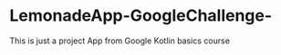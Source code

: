 # LemonadeApp-GoogleChallenge-

This is just a project App from Google Kotlin basics course

<p align = "left">
<img src = >
</p>
